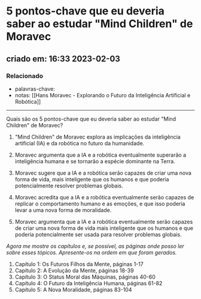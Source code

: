 # 5 pontos-chave que eu deveria saber ao estudar "Mind Children" de Moravec

## criado em: 16:33 2023-02-03

### Relacionado

- palavras-chave: 
- notas: [[Hans Moravec - Explorando o Futuro da Inteligência Artificial e Robótica]]
---

Quais são os 5 pontos-chave que eu deveria saber ao estudar "Mind Children" de Moravec?

1. "Mind Children" de Moravec explora as implicações da inteligência artificial (IA) e da robótica no futuro da humanidade.

2. Moravec argumenta que a IA e a robótica eventualmente superarão a inteligência humana e se tornarão a espécie dominante na Terra.

3. Moravec sugere que a IA e a robótica serão capazes de criar uma nova forma de vida, mais inteligente que os humanos e que poderia potencialmente resolver problemas globais.

4. Moravec acredita que a IA e a robótica eventualmente serão capazes de replicar o comportamento humano e as emoções, e que isso poderia levar a uma nova forma de moralidade.

5. Moravec argumenta que a IA e a robótica eventualmente serão capazes de criar uma nova forma de vida mais inteligente que os humanos e que poderia potencialmente ser usada para resolver problemas globais.

*Agora me mostre os capítulos e, se possível, as páginas onde posso ler sobre esses tópicos. Apresente-os na ordem em que foram gerados.*

1. Capítulo 1: Os Futuros Filhos da Mente, páginas 1-17
2. Capítulo 2: A Evolução da Mente, páginas 18-39
3. Capítulo 3: O Status Moral das Máquinas, páginas 40-60
4. Capítulo 4: O Futuro da Inteligência Humana, páginas 61-82
5. Capítulo 5: A Nova Moralidade, páginas 83-104